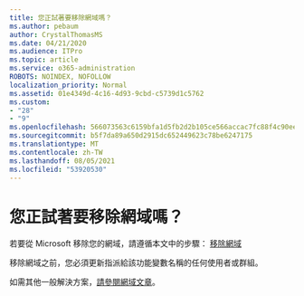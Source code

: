 ```yaml
---
title: 您正試著要移除網域嗎？
ms.author: pebaum
author: CrystalThomasMS
ms.date: 04/21/2020
ms.audience: ITPro
ms.topic: article
ms.service: o365-administration
ROBOTS: NOINDEX, NOFOLLOW
localization_priority: Normal
ms.assetid: 01e4349d-4c16-4d93-9cbd-c5739d1c5762
ms.custom:
- "28"
- "9"
ms.openlocfilehash: 566073563c6159bfa1d5fb2d2b105ce566accac7fc88f4c90ee1d8d41bbd061e
ms.sourcegitcommit: b5f7da89a650d2915dc652449623c78be6247175
ms.translationtype: MT
ms.contentlocale: zh-TW
ms.lasthandoff: 08/05/2021
ms.locfileid: "53920530"
---
```

# <a name="trying-to-remove-your-domain"></a>您正試著要移除網域嗎？

若要從 Microsoft 移除您的網域，請遵循本文中的步驟： [移除網域](https://docs.microsoft.com/microsoft-365/admin/get-help-with-domains/remove-a-domain)
  
移除網域之前，您必須更新指派給該功能變數名稱的任何使用者或群組。
  
如需其他一般解決方案，[請參閱網域文章](https://docs.microsoft.com/microsoft-365/admin/get-help-with-domains/create-dns-records-at-any-dns-hosting-provider)。
  
